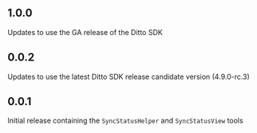 ## 1.0.0

Updates to use the GA release of the Ditto SDK

## 0.0.2

Updates to use the latest Ditto SDK release candidate version (4.9.0-rc.3)

## 0.0.1

Initial release containing the `SyncStatusHelper` and `SyncStatusView` tools
